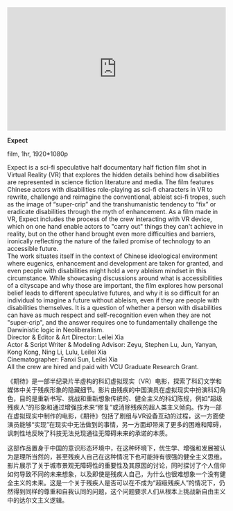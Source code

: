 
<div style="padding:56.25% 0 0 0;position:relative;"><iframe src="https://player.vimeo.com/video/936988337?h=87c0d89966&amp;badge=0&amp;autopause=0&amp;player_id=0&amp;app_id=58479" frameborder="0" allow="autoplay; fullscreen; picture-in-picture; clipboard-write" style="position:absolute;top:0;left:0;width:100%;height:100%;" title="Expect"></iframe></div>

**Expect**  

film, 1hr, 1920*1080p  

Expect is a sci-fi speculative half documentary half fiction film shot in Virtual Reality (VR) that explores the hidden details behind how disabilities are represented in science fiction literature and media. The film features Chinese actors with disabilities role-playing as sci-fi characters in VR to rewrite, challenge and reimagine the conventional, ableist sci-fi tropes, such as the image of “super-crip” and the transhumanistic tendency to “fix” or eradicate disabilities through the myth of enhancement. As a film made in VR, Expect includes the process of the crew interacting with VR device, which on one hand enable actors to "carry out" things they can't achieve in reality, but on the other hand brought even more difficulties and barriers, ironically reflecting the nature of the failed promise of technology to an accessible future.  
The work situates itself in the context of Chinese ideological environment where eugenics, enhancement and development are taken for granted, and even people with disabilities might hold a very ableism mindset in this circumstance. While showcasing discussions around what is accessibilities of a cityscape and why those are important, the film explores how personal belief leads to different speculative futures, and why it is so difficult for an individual to imagine a future without ableism, even if they are people with disabilities themselves. It is a question of whether a person with disabilities can have as much respect and self-recognition even when they are not "super-crip", and the answer requires one to fundamentally challenge the Darwinistic logic in Neoliberalism.  
Director & Editor & Art Director: Leilei Xia  
Actor & Script Writer & Modeling Advisor: Zeyu, Stephen Lu, Jun, Yanyan, Kong Kong, Ning Li, Lulu, Leilei Xia  
Cinematographer: Fanxi Sun, Leilei Xia  
All the crew are hired and paid with VCU Graduate Research Grant.

《期待》是一部半纪录片半虚构的科幻虚拟现实（VR）电影，探索了科幻文学和媒体中关于残疾形象的隐藏细节。影片由残疾的中国演员在虚拟现实中扮演科幻角色，目的是重新书写、挑战和重新想象传统的、健全主义的科幻陈规，例如“超级残疾人”的形象和通过增强技术来“修复”或消除残疾的超人类主义倾向。作为一部在虚拟现实中制作的电影，《期待》包括了剧组与VR设备互动的过程，这一方面使演员能够“实现”在现实中无法做到的事情，另一方面却带来了更多的困难和障碍，讽刺性地反映了科技无法兑现通往无障碍未来的承诺的本质。

这部作品置身于中国的意识形态环境中，在这种环境下，优生学、增强和发展被认为是理所当然的，甚至残疾人自己在这种情况下也可能持有很强的健全主义思维。影片展示了关于城市景观无障碍性的重要性及其原因的讨论，同时探讨了个人信仰如何导致不同的未来想象，以及即使是残疾人自己，为什么也很难想象一个没有健全主义的未来。这是一个关于残疾人是否可以在不成为“超级残疾人”的情况下，仍然得到同样的尊重和自我认同的问题，这个问题要求人们从根本上挑战新自由主义中的达尔文主义逻辑。